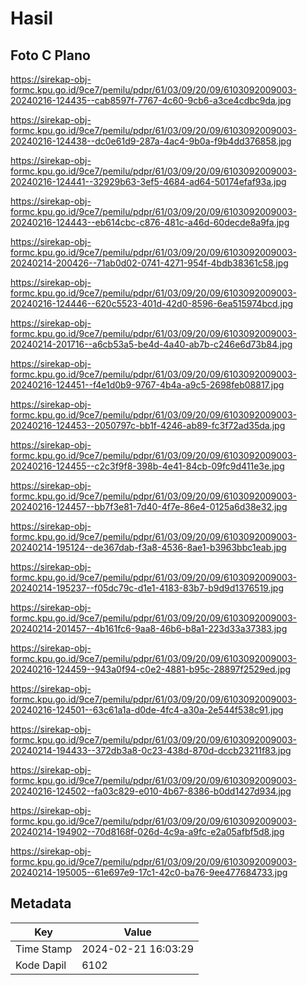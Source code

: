# Hasil

## Foto C Plano

https://sirekap-obj-formc.kpu.go.id/9ce7/pemilu/pdpr/61/03/09/20/09/6103092009003-20240216-124435--cab8597f-7767-4c60-9cb6-a3ce4cdbc9da.jpg

https://sirekap-obj-formc.kpu.go.id/9ce7/pemilu/pdpr/61/03/09/20/09/6103092009003-20240216-124438--dc0e61d9-287a-4ac4-9b0a-f9b4dd376858.jpg

https://sirekap-obj-formc.kpu.go.id/9ce7/pemilu/pdpr/61/03/09/20/09/6103092009003-20240216-124441--32929b63-3ef5-4684-ad64-50174efaf93a.jpg

https://sirekap-obj-formc.kpu.go.id/9ce7/pemilu/pdpr/61/03/09/20/09/6103092009003-20240216-124443--eb614cbc-c876-481c-a46d-60decde8a9fa.jpg

https://sirekap-obj-formc.kpu.go.id/9ce7/pemilu/pdpr/61/03/09/20/09/6103092009003-20240214-200426--71ab0d02-0741-4271-954f-4bdb38361c58.jpg

https://sirekap-obj-formc.kpu.go.id/9ce7/pemilu/pdpr/61/03/09/20/09/6103092009003-20240216-124446--620c5523-401d-42d0-8596-6ea515974bcd.jpg

https://sirekap-obj-formc.kpu.go.id/9ce7/pemilu/pdpr/61/03/09/20/09/6103092009003-20240214-201716--a6cb53a5-be4d-4a40-ab7b-c246e6d73b84.jpg

https://sirekap-obj-formc.kpu.go.id/9ce7/pemilu/pdpr/61/03/09/20/09/6103092009003-20240216-124451--f4e1d0b9-9767-4b4a-a9c5-2698feb08817.jpg

https://sirekap-obj-formc.kpu.go.id/9ce7/pemilu/pdpr/61/03/09/20/09/6103092009003-20240216-124453--2050797c-bb1f-4246-ab89-fc3f72ad35da.jpg

https://sirekap-obj-formc.kpu.go.id/9ce7/pemilu/pdpr/61/03/09/20/09/6103092009003-20240216-124455--c2c3f9f8-398b-4e41-84cb-09fc9d411e3e.jpg

https://sirekap-obj-formc.kpu.go.id/9ce7/pemilu/pdpr/61/03/09/20/09/6103092009003-20240216-124457--bb7f3e81-7d40-4f7e-86e4-0125a6d38e32.jpg

https://sirekap-obj-formc.kpu.go.id/9ce7/pemilu/pdpr/61/03/09/20/09/6103092009003-20240214-195124--de367dab-f3a8-4536-8ae1-b3963bbc1eab.jpg

https://sirekap-obj-formc.kpu.go.id/9ce7/pemilu/pdpr/61/03/09/20/09/6103092009003-20240214-195237--f05dc79c-d1e1-4183-83b7-b9d9d1376519.jpg

https://sirekap-obj-formc.kpu.go.id/9ce7/pemilu/pdpr/61/03/09/20/09/6103092009003-20240214-201457--4b161fc6-9aa8-46b6-b8a1-223d33a37383.jpg

https://sirekap-obj-formc.kpu.go.id/9ce7/pemilu/pdpr/61/03/09/20/09/6103092009003-20240216-124459--943a0f94-c0e2-4881-b95c-28897f2529ed.jpg

https://sirekap-obj-formc.kpu.go.id/9ce7/pemilu/pdpr/61/03/09/20/09/6103092009003-20240216-124501--63c61a1a-d0de-4fc4-a30a-2e544f538c91.jpg

https://sirekap-obj-formc.kpu.go.id/9ce7/pemilu/pdpr/61/03/09/20/09/6103092009003-20240214-194433--372db3a8-0c23-438d-870d-dccb23211f83.jpg

https://sirekap-obj-formc.kpu.go.id/9ce7/pemilu/pdpr/61/03/09/20/09/6103092009003-20240216-124502--fa03c829-e010-4b67-8386-b0dd1427d934.jpg

https://sirekap-obj-formc.kpu.go.id/9ce7/pemilu/pdpr/61/03/09/20/09/6103092009003-20240214-194902--70d8168f-026d-4c9a-a9fc-e2a05afbf5d8.jpg

https://sirekap-obj-formc.kpu.go.id/9ce7/pemilu/pdpr/61/03/09/20/09/6103092009003-20240214-195005--61e697e9-17c1-42c0-ba76-9ee477684733.jpg


## Metadata

| Key        | Value               |
| ---------- | ------------------- |
| Time Stamp | 2024-02-21 16:03:29 |
| Kode Dapil | 6102                |



